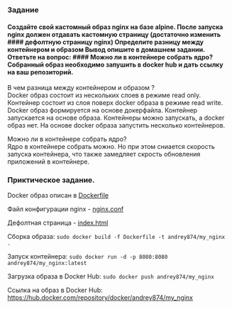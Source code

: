 ### Задание
#### Создайте свой кастомный образ nginx на базе alpine. После запуска nginx должен отдавать кастомную страницу (достаточно изменить     #### дефолтную страницу nginx) Определите разницу между контейнером и образом Вывод опишите в домашнем задании. Ответьте на вопрос:    #### Можно ли в контейнере собрать ядро? Собранный образ необходимо запушить в docker hub и дать ссылку на ваш репозиторий.
 В чем разница между контейнером и образом ?  
 Docker образ состоит из нескольких слоев в режиме read only. Контейнер состоит из слоя поверх docker образа в режиме read write.  
 Docker образ формируется на основе докерфайла. Контейнер запускается на основе образа.
 Контейнеры можно запускать, а docker образ нет. На основе docker образа запустить несколько контейнеров.  
 
Можно ли в контейнере собрать ядро?   
Ядро в контейнере собрать можно. Но при этом сниается скорость запуска контейнера, что также замедляет скрость обновления приложений в контейнере.  

### Приктическое задание.
Docker образ описан в  [Dockerfile](https://github.com/Andrey874/manual_kernel_update/blob/master/HW11/Dockerfile)  

Файл конфигурации nginx - [nginx.conf](https://github.com/Andrey874/manual_kernel_update/blob/master/HW11/nginx.conf)

Дефолтная страница - [index.html](https://github.com/Andrey874/manual_kernel_update/blob/master/HW11/index.html)

Сборка образа:
`sudo docker build -f Dockerfile -t andrey874/my_nginx .`

Запуск контейнера:
`sudo docker run -d -p 8080:8080 andrey874/my_nginx:latest`

Загрузка образа в Docker Hub:
`sudo docker push andrey874/my_nginx`

Ссылка на образ в Docker Hub:
https://hub.docker.com/repository/docker/andrey874/my_nginx
